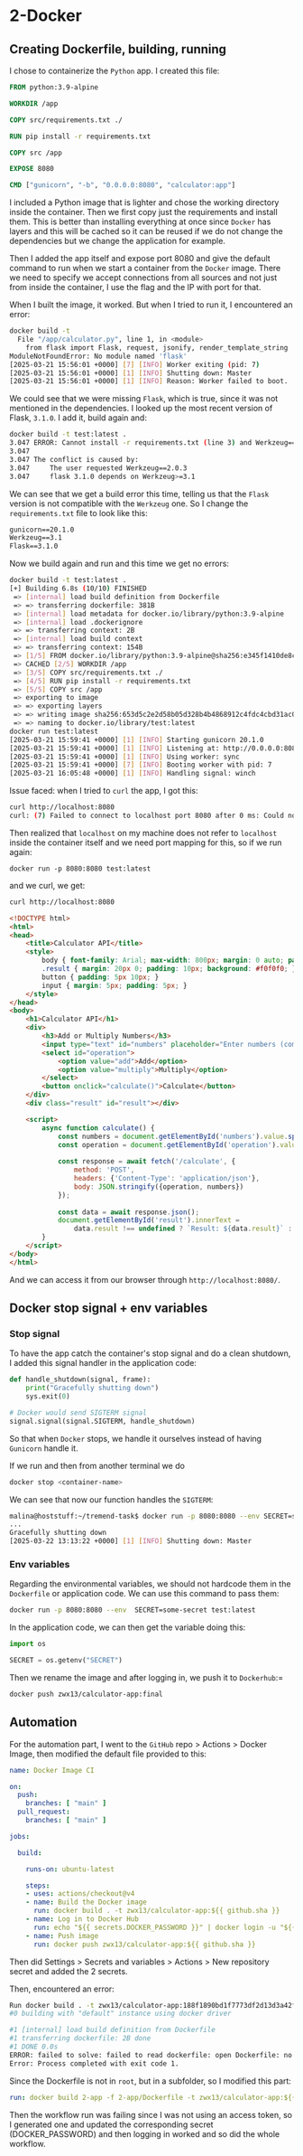 # 2-Docker

## Creating Dockerfile, building, running
I chose to containerize the `Python` app. I created this file:

```Dockerfile
FROM python:3.9-alpine

WORKDIR /app

COPY src/requirements.txt ./

RUN pip install -r requirements.txt

COPY src /app

EXPOSE 8080

CMD ["gunicorn", "-b", "0.0.0.0:8080", "calculator:app"]
```

I included a Python image that is lighter and chose the working directory inside the container. Then we first copy just the requirements and install them. This is better than installing everything at once since `Docker` has layers and this will be cached so it can be reused if we do not change the dependencies but we change the application for example.

Then I added the app itself and expose port 8080 and give the default command to run when we start a container from the `Docker` image. There we need to specify we accept connections from all sources and not just from inside the container, I use the flag and the IP with port for that.

When I built the image, it worked. But when I tried to run it, I encountered an error:
```bash
docker build -t
  File "/app/calculator.py", line 1, in <module>
    from flask import Flask, request, jsonify, render_template_string
ModuleNotFoundError: No module named 'flask'
[2025-03-21 15:56:01 +0000] [7] [INFO] Worker exiting (pid: 7)
[2025-03-21 15:56:01 +0000] [1] [INFO] Shutting down: Master
[2025-03-21 15:56:01 +0000] [1] [INFO] Reason: Worker failed to boot.
```

We could see that we were missing `Flask`, which is true, since it was not mentioned in the dependencies. I looked up the most recent version of Flask, `3.1.0`. I add it, build again and:
```bash
docker build -t test:latest .
3.047 ERROR: Cannot install -r requirements.txt (line 3) and Werkzeug==2.0.3 because these package versions have conflicting dependencies.
3.047 
3.047 The conflict is caused by:
3.047     The user requested Werkzeug==2.0.3
3.047     flask 3.1.0 depends on Werkzeug>=3.1
```

We can see that we get a build error this time, telling us that the `Flask` version is not compatible with the `Werkzeug` one. So I change the `requirements.txt`    file to look like this:

```txt
gunicorn==20.1.0
Werkzeug==3.1
Flask==3.1.0
```

Now we build again and run and this time we get no errors:

```bash
docker build -t test:latest .
[+] Building 6.8s (10/10) FINISHED                                                                                                                                  docker:default
 => [internal] load build definition from Dockerfile                                                                                                                          0.0s
 => => transferring dockerfile: 381B                                                                                                                                          0.0s
 => [internal] load metadata for docker.io/library/python:3.9-alpine                                                                                                          0.7s
 => [internal] load .dockerignore                                                                                                                                             0.0s
 => => transferring context: 2B                                                                                                                                               0.0s
 => [internal] load build context                                                                                                                                             0.0s
 => => transferring context: 154B                                                                                                                                             0.0s
 => [1/5] FROM docker.io/library/python:3.9-alpine@sha256:e345f1410de8c8c40a0afac784deabce796a52f26965c41290a710d4fb47fabe                                                    0.0s
 => CACHED [2/5] WORKDIR /app                                                                                                                                                 0.0s
 => [3/5] COPY src/requirements.txt ./                                                                                                                                        0.1s
 => [4/5] RUN pip install -r requirements.txt                                                                                                                                 4.8s
 => [5/5] COPY src /app                                                                                                                                                       0.1s 
 => exporting to image                                                                                                                                                        1.0s 
 => => exporting layers                                                                                                                                                       0.9s 
 => => writing image sha256:653d5c2e2d58b05d328b4b4868912c4fdc4cbd31ac01af68e4c208b2b9d76818                                                                                  0.0s 
 => => naming to docker.io/library/test:latest                                                                                                                                0.0s 
docker run test:latest 
[2025-03-21 15:59:41 +0000] [1] [INFO] Starting gunicorn 20.1.0
[2025-03-21 15:59:41 +0000] [1] [INFO] Listening at: http://0.0.0.0:8080 (1)
[2025-03-21 15:59:41 +0000] [1] [INFO] Using worker: sync
[2025-03-21 15:59:41 +0000] [7] [INFO] Booting worker with pid: 7
[2025-03-21 16:05:48 +0000] [1] [INFO] Handling signal: winch
```

Issue faced: when I tried to `curl` the app, I got this:
```bash
curl http://localhost:8080
curl: (7) Failed to connect to localhost port 8080 after 0 ms: Could not connect to server
```

Then realized that `localhost` on my machine does not refer to `localhost` inside the container itself and we need port mapping for this, so if we run again:

```
docker run -p 8080:8080 test:latest
```

and we curl, we get:
```html
curl http://localhost:8080

<!DOCTYPE html>
<html>
<head>
    <title>Calculator API</title>
    <style>
        body { font-family: Arial; max-width: 800px; margin: 0 auto; padding: 20px; }
        .result { margin: 20px 0; padding: 10px; background: #f0f0f0; }
        button { padding: 5px 10px; }
        input { margin: 5px; padding: 5px; }
    </style>
</head>
<body>
    <h1>Calculator API</h1>
    <div>
        <h3>Add or Multiply Numbers</h3>
        <input type="text" id="numbers" placeholder="Enter numbers (comma-separated)">
        <select id="operation">
            <option value="add">Add</option>
            <option value="multiply">Multiply</option>
        </select>
        <button onclick="calculate()">Calculate</button>
    </div>
    <div class="result" id="result"></div>

    <script>
        async function calculate() {
            const numbers = document.getElementById('numbers').value.split(',').map(Number);
            const operation = document.getElementById('operation').value;
            
            const response = await fetch('/calculate', {
                method: 'POST',
                headers: {'Content-Type': 'application/json'},
                body: JSON.stringify({operation, numbers})
            });
            
            const data = await response.json();
            document.getElementById('result').innerText = 
                data.result !== undefined ? `Result: ${data.result}` : `Error: ${data.error}`;
        }
    </script>
</body>
</html>
```

And we can access it from our browser through `http://localhost:8080/`.

## Docker stop signal + env variables

### Stop signal
To have the app catch the container's stop signal and do a clean shutdown, I added this signal handler in the application code:

```python
def handle_shutdown(signal, frame):
    print("Gracefully shutting down")
    sys.exit(0)

# Docker would send SIGTERM signal
signal.signal(signal.SIGTERM, handle_shutdown)
```

So that when `Docker` stops, we handle it ourselves instead of having `Gunicorn` handle it.

If we run and then from another terminal we do
```bash
docker stop <container-name>
```

We can see that now our function handles the `SIGTERM`:

```bash
malina@hoststuff:~/tremend-task$ docker run -p 8080:8080 --env SECRET=some-secret test:latest
...
Gracefully shutting down
[2025-03-22 13:13:22 +0000] [1] [INFO] Shutting down: Master
```

### Env variables
Regarding the environmental variables, we should not hardcode them in the `Dockerfile` or application code. We can use this command to pass them:
```bash
docker run -p 8080:8080 --env  SECRET=some-secret test:latest
```

In the application code, we can then get the variable doing this:
```python
import os

SECRET = os.getenv("SECRET")
```
Then we rename the image and after logging in, we push it to `Dockerhub`:=
```bash
docker push zwx13/calculator-app:final
```

## Automation

For the automation part, I went to the `GitHub` repo > Actions > Docker Image, then modified the default file provided to this:

```yaml
name: Docker Image CI

on:
  push:
    branches: [ "main" ]
  pull_request:
    branches: [ "main" ]

jobs:

  build:

    runs-on: ubuntu-latest

    steps:
    - uses: actions/checkout@v4
    - name: Build the Docker image
      run: docker build . -t zwx13/calculator-app:${{ github.sha }}
    - name: Log in to Docker Hub
      run: echo "${{ secrets.DOCKER_PASSWORD }}" | docker login -u "${{ secrets.DOCKER_USERNAME }}" --password-stdin
    - name: Push image
      run: docker push zwx13/calculator-app:${{ github.sha }}
```

Then did Settings > Secrets and variables > Actions > New repository secret and added the 2 secrets.

Then, encountered an error:
```bash
Run docker build . -t zwx13/calculator-app:188f1890bd1f7773df2d13d3a42f2d5338a5153e
#0 building with "default" instance using docker driver

#1 [internal] load build definition from Dockerfile
#1 transferring dockerfile: 2B done
#1 DONE 0.0s
ERROR: failed to solve: failed to read dockerfile: open Dockerfile: no such file or directory
Error: Process completed with exit code 1.
```

Since the Dockerfile is not in `root`, but in a subfolder, so I modified this part:
```yaml
run: docker build 2-app -f 2-app/Dockerfile -t zwx13/calculator-app:${{ github.sha }}
```

Then the workflow run was failing since I was not using an access token, so I generated one and updated the corresponding secret (DOCKER_PASSWORD) and then logging in worked and so did the whole workflow.

